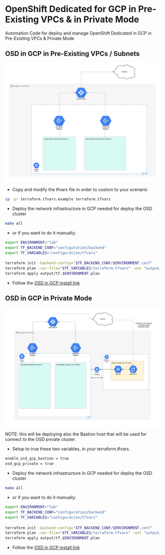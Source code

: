 # OpenShift Dedicated for GCP in Pre-Existing VPCs & in Private Mode

Automation Code for deploy and manage OpenShift Dedicated in GCP in Pre-Existing VPCs & Private Mode

## OSD in GCP in Pre-Existing VPCs / Subnets

<img align="center" width="750" src="assets/osd-prereqs.png">

* Copy and modify the tfvars file in order to custom to your scenario

```bash
cp -pr terraform.tfvars.example terraform.tfvars
```

* Deploy the network infrastructure in GCP needed for deploy the OSD cluster

```bash
make all
```

* or if you want to do it manually:

```bash
export ENVIRONMENT="lab"
export TF_BACKEND_CONF="configuration/backend"
export TF_VARIABLES="configuration/tfvars"

terraform init -backend-config="$TF_BACKEND_CONF/$ENVIRONMENT.conf"
terraform plan -var-file="$TF_VARIABLES/terraform.tfvars" -out "output/tf.$ENVIRONMENT.plan"
terraform apply output/tf.$ENVIRONMENT.plan
```

* Follow the [OSD in GCP install link](https://docs.openshift.com/dedicated/osd_install_access_delete_cluster/creating-a-gcp-cluster.html#osd-create-gcp-cluster-ccs_osd-creating-a-cluster-on-gcp)

## OSD in GCP in Private Mode

<img align="center" width="750" src="assets/osd-prereqs-private.png">

NOTE: this will be deploying also the Bastion host that will be used for connect to the OSD private cluster.

* Setup to true these two variables, in your terraform.tfvars.

```bash
enable_osd_gcp_bastion = true
osd_gcp_private = true
```

* Deploy the network infrastructure in GCP needed for deploy the OSD cluster

```bash
make all
```

* or if you want to do it manually:

```bash
export ENVIRONMENT="lab"
export TF_BACKEND_CONF="configuration/backend"
export TF_VARIABLES="configuration/tfvars"

terraform init -backend-config="$TF_BACKEND_CONF/$ENVIRONMENT.conf"
terraform plan -var-file="$TF_VARIABLES/terraform.tfvars" -out "output/tf.$ENVIRONMENT.plan"
terraform apply output/tf.$ENVIRONMENT.plan
```

* Follow the [OSD in GCP install link](https://docs.openshift.com/dedicated/osd_install_access_delete_cluster/creating-a-gcp-cluster.html#osd-create-gcp-cluster-ccs_osd-creating-a-cluster-on-gcp)
